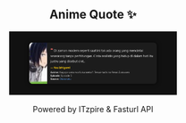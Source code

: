 <h2 align="center">Anime Quote ✨</h2>
<p align="center">
  <img src="quotes-img/2025-04-24_10-00-10.png" alt="Yuu Ishigami" width="300"/>
</p>

<p align="center">Powered by ITzpire & Fasturl API</p>
